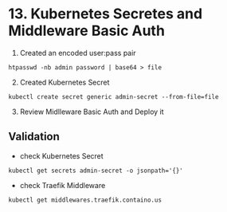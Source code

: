 # 13. Kubernetes Secretes and Middleware Basic Auth

 1. Created an encoded user:pass pair

```
htpasswd -nb admin password | base64 > file
```

2.  Created Kubernetes Secret

```
kubectl create secret generic admin-secret --from-file=file
```

3. Review Midlleware Basic Auth and Deploy it

## Validation

- check Kubernetes Secret

```
kubectl get secrets admin-secret -o jsonpath='{}' 
```
- check Traefik Middleware

```
kubectl get middlewares.traefik.containo.us
```
